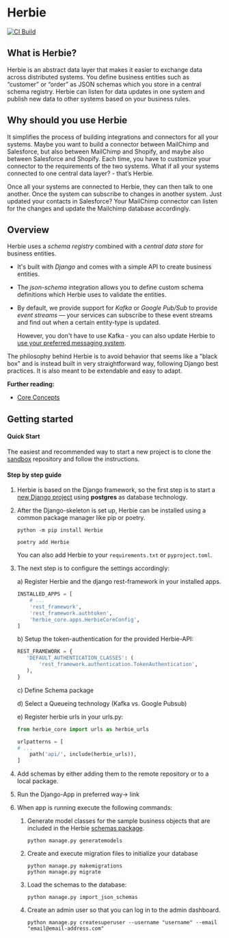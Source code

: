 # Herbie

[![CI Build](https://github.com/herbie/herbie/workflows/CI/badge.svg?branch=master)](https://github.com/herbie/herbie/actions?query=workflow%3ACI)

## What is Herbie?
Herbie is an abstract data layer that makes it easier to exchange data across distributed systems. You define business entities such as “customer” or “order” as JSON schemas which you store in a central schema registry. Herbie can listen for data updates in one system and publish new data to other systems based on your business rules. 

## Why should you use Herbie
It simplifies the process of building integrations and connectors for all your systems. Maybe you want to build a connector between MailChimp and Salesforce, but also between MailChimp and Shopify, and maybe also between Salesforce and Shopify. Each time, you have to customize your connector to the requirements of the two systems. What if all your systems connected to one central data layer? - that’s Herbie. 
 
Once all your systems are connected to Herbie, they can then talk to one another. Once the system can subscribe to changes in another system. Just updated your contacts in Salesforce? Your MailChimp connector can listen for the changes and update the Mailchimp database accordingly.


## Overview

Herbie uses a _schema registry_ combined with a _central data store_ for business 
entities. 
* It's built with _Django_ and comes with a simple API to create business entities.
* The _json-schema_ integration allows you to define custom schema definitions which Herbie uses to validate the entities. 
* By default, we provide support for _Kafka_ or _Google Pub/Sub_ to provide _event streams_ — your services can subscribe to these event streams and find out when a certain entity-type is updated.

    However, you don't have to use Kafka - you can also update Herbie to [use your preferred messaging system](#changing-the-messaging-system).

The philosophy behind Herbie is to avoid behavior that seems like a "black box" and is instead built in very
straightforward way, following Django best practices. It is also meant to be extendable and easy to adapt.

**Further reading:**

- [Core Concepts](docs/core_concepts.md)



## Getting started

#### Quick Start

The easiest and recommended way to start a new project is to clone the [sandbox](https://github.com/herbie/sandbox) repository and follow the instructions.


#### Step by step guide

1. Herbie is based on the Django framework, so the first step is to start a [new Django project](https://www.djangoproject.com/start/) using **postgres** as database technology.

1. After the Django-skeleton is set up, Herbie can be installed using a common package manager like pip or poetry.

    ```
    python -m pip install Herbie
    
    poetry add Herbie
    ```
   
   You can also add Herbie to your `requirements.txt` or `pyproject.toml`.

1. The next step is to configure the settings accordingly:
    
    a) Register Herbie and the django rest-framework in your installed apps.
    
    ```python
    INSTALLED_APPS = [
        # ...
        'rest_framework',
        'rest_framework.authtoken',
        'herbie_core.apps.HerbieCoreConfig',
    ]
    ```
    
    b) Setup the token-authentication for the provided Herbie-API:

    ```python
    REST_FRAMEWORK = {
       'DEFAULT_AUTHENTICATION_CLASSES': (
           'rest_framework.authentication.TokenAuthentication',
       ),
    }
    ```
   
    c) Define Schema package
    
    d) Select a Queueing technology (Kafka vs. Google Pubsub)
    
    e) Register herbie urls in your urls.py:
    ```python
    from herbie_core import urls as herbie_urls
    
    urlpatterns = [
    # ...
        path('api/', include(herbie_urls)),
    ]
    ```

1. Add schemas by either adding them to the remote repository or to a local package.

1. Run the Django-App in preferred way-> link

1. When app is running execute the following commands:
    
    1. Generate model classes for the sample business objects that are included in the Herbie [schemas package](https://github.com/project-a/herbie-json-schema).
  
        ```
        python manage.py generatemodels
        ```
    1. Create and execute migration files to initialize your database
  
        ```
        python manage.py makemigrations
        python manage.py migrate
        ```
    1. Load the schemas to the database:
       ```
       python manage.py import_json_schemas
       ```
    
    1. Create an admin user so that you can log in to the admin dashboard.
       ```
       python manage.py createsuperuser --username "username" --email "email@email-address.com"
       ```
